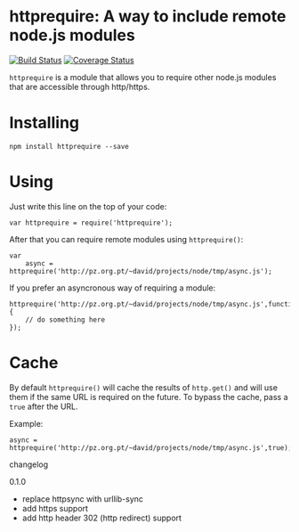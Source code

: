 # httprequire: A way to include remote node.js modules

[![Build Status](https://travis-ci.org/grantchiu011101/node-httprequire.svg?branch=master)](https://travis-ci.org/grantchiu011101/node-httprequire)
[![Coverage Status](https://coveralls.io/repos/github/grantchiu011101/node-httprequire/badge.svg?branch=master)](https://coveralls.io/github/grantchiu011101/node-httprequire?branch=master)

`httprequire` is a module that allows you to require other node.js modules that are accessible through http/https.


# Installing

	npm install httprequire --save


# Using

Just write this line on the top of your code:

	var httprequire = require('httprequire');

After that you can require remote modules using `httprequire()`:

	var
        async = httprequire('http://pz.org.pt/~david/projects/node/tmp/async.js');

If you prefer an asyncronous way of requiring a module:

	httprequire('http://pz.org.pt/~david/projects/node/tmp/async.js',function(async){
		// do something here
	});


# Cache

By default `httprequire()` will cache the results of `http.get()` and will use them if the same URL is required on the future. To bypass the cache, pass a `true` after the URL.

Example:

	async = httprequire('http://pz.org.pt/~david/projects/node/tmp/async.js',true);



changelog

0.1.0
* replace httpsync with urllib-sync
* add https support
* add http header 302 (http redirect) support

